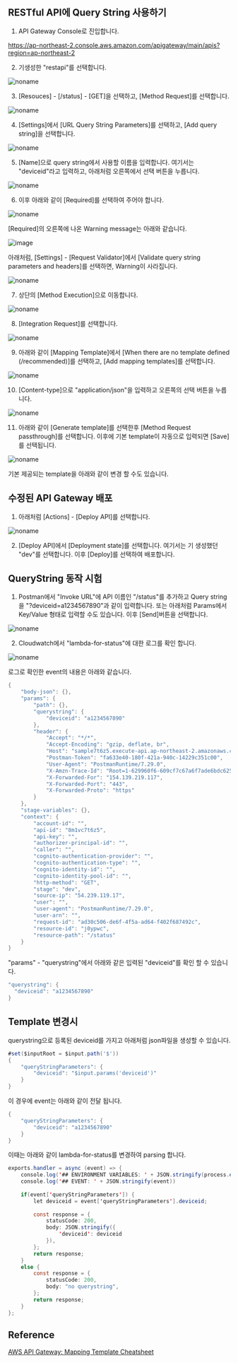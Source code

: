 ## RESTful API에 Query String 사용하기

1) API Gateway Console로 진입합니다.

https://ap-northeast-2.console.aws.amazon.com/apigateway/main/apis?region=ap-northeast-2

2) 기생성한 "restapi"를 선택합니다.

![noname](https://user-images.githubusercontent.com/52392004/171762892-0fee8b96-e790-4373-b0c2-d807d4bd7171.png)

3) [Resouces] - [/status] - [GET]을 선택하고, [Method Request]를 선택합니다. 

![noname](https://user-images.githubusercontent.com/52392004/171763118-d9c967f6-81a3-493f-98f3-be67502bd030.png)


4) [Settings]에서 [URL Query String Parameters]를 선택하고, [Add query string]을 선택합니다. 

![noname](https://user-images.githubusercontent.com/52392004/171763288-b2204c4e-ac4b-4e87-89fb-fe481033a451.png)

5) [Name]으로 query string에서 사용할 이름을 입력합니다. 여기서는 "deviceid"라고 입력하고, 아래처럼 오른쪽에서 선택 버튼을 누릅니다. 

![noname](https://user-images.githubusercontent.com/52392004/171763659-d3a60760-b49a-4634-99b6-160e1158fc2e.png)

6) 이후 아래와 같이 [Required]를 선택하여 주어야 합니다. 

![noname](https://user-images.githubusercontent.com/52392004/171764855-3cc180e5-f888-4197-b85d-baa75cd7b608.png)



[Required]의 오른쪽에 나온 Warning message는 아래와 같습니다.

![image](https://user-images.githubusercontent.com/52392004/171764819-fad755c5-1299-4287-8a3e-62580d7f8597.png)

아래처럼, [Settings] - [Request Validator]에서 [Validate query string parameters and headers]를 선택하면, Warning이 사라집니다.

![noname](https://user-images.githubusercontent.com/52392004/171765675-a0cdecae-a34d-401b-bafa-b2fddc5eabdc.png)



7) 상단의 [Method Execution]으로 이동합니다. 

![noname](https://user-images.githubusercontent.com/52392004/171765971-71184944-794b-4c05-8e8b-87db6716fee7.png)



8) [Integration Request]를 선택합니다.

![noname](https://user-images.githubusercontent.com/52392004/171766449-949fdbe8-3e19-41db-81bb-8a4330d5763b.png)

9) 아래와 같이 [Mapping Template]에서 [When there are no template defined (/recommended)]를 선택하고, [Add mapping templates]를 선택합니다.

![noname](https://user-images.githubusercontent.com/52392004/171767054-f4cf24b8-d639-4b0f-b581-f92a53ef007d.png)

10) [Content-type]으로 "application/json"을 입력하고 오른쪽의 선택 버튼을 누릅니다.

![noname](https://user-images.githubusercontent.com/52392004/171767396-55d4f612-cce2-46b6-ad65-d2e3cdae88d7.png)

11) 아래와 같이 [Generate template]를 선택한후 [Method Request passthrough]를 선택합니다. 이후에 기본 template이 자동으로 입력되면 [Save]를 선택됩니다.


![noname](https://user-images.githubusercontent.com/52392004/171767662-fae7a997-f046-4b4e-a388-0cf31e8fccfe.png)


기본 제공되는 template을 아래와 같이 변경 할 수도 있습니다.



## 수정된 API Gateway 배포

1) 아래처럼 [Actions] - [Deploy API]를 선택합니다.

![noname](https://user-images.githubusercontent.com/52392004/171768185-72f33e99-ef0f-4d34-a1d2-a69d540dc4f6.png)

2) [Deploy API]에서 [Deployment state]를 선택합니다. 여기서는 기 생성했던 "dev"를 선택합니다. 이후 [Deploy]를 선택하여 배포합니다. 


## QueryString 동작 시험 

1) Postman에서 "Invoke URL"에 API 이름인 "/status"를 추가하고 Query string을 "?deviceid=a1234567890"과 같이 입력합니다. 또는 아래처럼 Params에서 Key/Value 형태로 입력할 수도 있습니다. 이후 [Send]버튼을 선택합니다. 

![noname](https://user-images.githubusercontent.com/52392004/171768665-4293fc60-94e9-4b5f-ae04-6e04c7c0b466.png)

2) Cloudwatch에서 "lambda-for-status"에 대한 로그를 확인 합니다. 

![noname](https://user-images.githubusercontent.com/52392004/171768773-5bb3908a-61c4-415f-b696-d2274feaf42e.png)

로그로 확인한 event의 내용은 아래와 같습니다. 

```java
{
    "body-json": {},
    "params": {
        "path": {},
        "querystring": {
            "deviceid": "a1234567890"
        },
        "header": {
            "Accept": "*/*",
            "Accept-Encoding": "gzip, deflate, br",
            "Host": "sample7t6z5.execute-api.ap-northeast-2.amazonaws.com",
            "Postman-Token": "fa633e40-180f-421a-940c-14229c351c00",
            "User-Agent": "PostmanRuntime/7.29.0",
            "X-Amzn-Trace-Id": "Root=1-629960f6-609cf7c67a6f7ade6bdc6253",
            "X-Forwarded-For": "154.139.219.117",
            "X-Forwarded-Port": "443",
            "X-Forwarded-Proto": "https"
        }
    },
    "stage-variables": {},
    "context": {
        "account-id": "",
        "api-id": "8m1vc7t6z5",
        "api-key": "",
        "authorizer-principal-id": "",
        "caller": "",
        "cognito-authentication-provider": "",
        "cognito-authentication-type": "",
        "cognito-identity-id": "",
        "cognito-identity-pool-id": "",
        "http-method": "GET",
        "stage": "dev",
        "source-ip": "54.239.119.17",
        "user": "",
        "user-agent": "PostmanRuntime/7.29.0",
        "user-arn": "",
        "request-id": "ad30c506-de6f-4f5a-ad64-f402f687492c",
        "resource-id": "j0ypwc",
        "resource-path": "/status"
    }
}
```

"params" - "querystring"에서 아래와 같은 입력된 "deviceid"를 확인 할 수 있습니다.

```java
"querystring": {
  "deviceid": "a1234567890"
}
```


## Template 변경시

querystring으로 등록된 deviceid를 가지고 아래처럼 json파일을 생성할 수 있습니다.

```java
#set($inputRoot = $input.path('$'))
{
    "queryStringParameters": {
        "deviceid": "$input.params('deviceid')"
    }
}
```

이 경우에 event는 아래와 같이 전달 됩니다.
```java
{
    "queryStringParameters": {
        "deviceid": "a1234567890"
    }
}
```

이때는 아래와 같이 lambda-for-status를 변경하여 parsing 합니다.

```java
exports.handler = async (event) => {
    console.log('## ENVIRONMENT VARIABLES: ' + JSON.stringify(process.env));
    console.log('## EVENT: ' + JSON.stringify(event))
    
    if(event['queryStringParameters']) {
        let deviceid = event['queryStringParameters'].deviceid;
        
        const response = {
            statusCode: 200,
            body: JSON.stringify({
                'deviceid': deviceid
            }),
        };
        return response;
    }
    else {
        const response = {
            statusCode: 200,
            body: "no querystring",
        };
        return response;
    }
};
```

## Reference 

[AWS API Gateway: Mapping Template Cheatsheet](https://ncoughlin.com/posts/aws-api-gateway-cheatsheet/)



